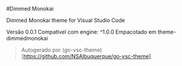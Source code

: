 #Dimmed Monokai

Dimmed Monokai theme for Visual Studio Code

Versão 0.0.1
Compatível com engine: ^1.0.0
Empacotado em theme-dimmedmonokai

> Autogerado por (go-vsc-theme)[https://github.com/NSAlbuquerque/go-vsc-theme].